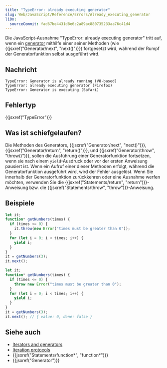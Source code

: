 ```yaml
---
title: "TypeError: already executing generator"
slug: Web/JavaScript/Reference/Errors/Already_executing_generator
l10n:
  sourceCommit: fad67be4431d8e6c2a89ac880735233aa76c41d4
---
```


Die JavaScript-Ausnahme "TypeError: already executing generator" tritt auf, wenn ein [generator](/de/docs/Web/JavaScript/Reference/Global_Objects/Generator) mithilfe einer seiner Methoden (wie {{jsxref("Generator/next", "next()")}}) fortgesetzt wird, während der Rumpf der Generatorfunktion selbst ausgeführt wird.

## Nachricht

```plain
TypeError: Generator is already running (V8-based)
TypeError: already executing generator (Firefox)
TypeError: Generator is executing (Safari)
```

## Fehlertyp

{{jsxref("TypeError")}}

## Was ist schiefgelaufen?

Die Methoden des Generators, {{jsxref("Generator/next", "next()")}}, {{jsxref("Generator/return", "return()")}}, und {{jsxref("Generator/throw", "throw()")}}, sollen die Ausführung einer Generatorfunktion fortsetzen, wenn sie nach einem `yield`-Ausdruck oder vor der ersten Anweisung pausiert ist. Wenn ein Aufruf einer dieser Methoden erfolgt, während die Generatorfunktion ausgeführt wird, wird der Fehler ausgelöst. Wenn Sie innerhalb der Generatorfunktion zurückkehren oder eine Ausnahme werfen möchten, verwenden Sie die {{jsxref("Statements/return", "return")}}-Anweisung bzw. die {{jsxref("Statements/throw", "throw")}}-Anweisung.

## Beispiele

```js example-bad
let it;
function* getNumbers(times) {
  if (times <= 0) {
    it.throw(new Error("times must be greater than 0"));
  }
  for (let i = 0; i < times; i++) {
    yield i;
  }
}
it = getNumbers(3);
it.next();
```

```js example-good
let it;
function* getNumbers(times) {
  if (times <= 0) {
    throw new Error("times must be greater than 0");
  }
  for (let i = 0; i < times; i++) {
    yield i;
  }
}
it = getNumbers(3);
it.next(); // { value: 0, done: false }
```

## Siehe auch

- [Iterators and generators](/de/docs/Web/JavaScript/Guide/Iterators_and_generators)
- [Iteration protocols](/de/docs/Web/JavaScript/Reference/Iteration_protocols)
- {{jsxref("Statements/function*", "function*")}}
- {{jsxref("Generator")}}
